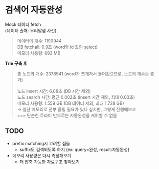 # 검색어 자동완성

Mock 데이터 fetch  <br>
(데이터 출처: 우리말샘 사전)
> 데이터의 개수: 1190944  <br>
> DB fetchall: 0.9초  (word와 id 값만 select)  <br>
> 메모리 사용량: 692 MB   <br>


**Trie 구축 후**
> 총 노드의 개수: 2378541  (word가 쪼개져서 들어갔으므로, 노드의 개수는 증가)  <br>  
> 노드 insert 시간: 6.08초 (DB 시간 제외)  <br>
> 노드 search 시간: 평균 0.002초  (insert 시간 제외, 최대 0.03초)  <br>
> 메모리 사용량: 1.559 GB  (DB 데이터 제외, 최대 1.728 GB)  <br>
   -> 일단 메모리로 전부 올릴 필요가 있나 싶지만, 그렇게 진행해보고  <br>
   ==> 단순한 트라이 만으로는 자동완성을 케어할 수 없음



## TODO
- prefix matching시 고려할 점들
  - suffix도 검색되도록 하기 (ex: query=완성, result:자동완성)
- 메모리 사용량은 다시 측정해보기 
  + 더 압축 가능한 자료구조 찾아보기 